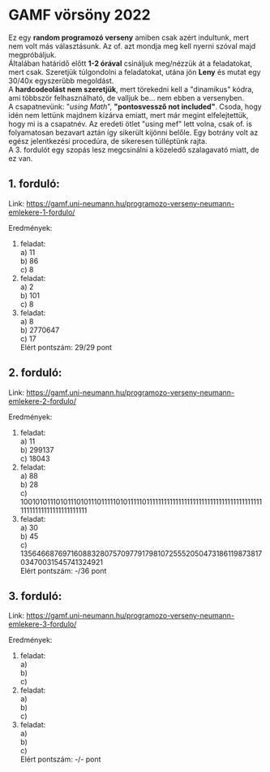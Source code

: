 # GAMF vörsöny 2022
Ez egy **random programozó verseny** amiben csak azért indultunk, mert nem volt más választásunk. Az of. azt mondja meg kell nyerni szóval majd megpróbáljuk.  
Általában határidő előtt **__1-2 órával__** csináljuk meg/nézzük át a feladatokat, mert csak.
Szeretjük túlgondolni a feladatokat, utána jön **Leny** és mutat egy 30/40x egyszerűbb megoldást.  
A __hardcodeolást nem szeretjük__, mert törekedni kell a "dinamikus" kódra, ami többször felhasználható, de valljuk be... nem ebben a versenyben.  
A csapatnevünk: "_using Math_", **"pontosvessző not included"**. Csoda, hogy idén nem lettünk majdnem kizárva emiatt, mert már megint elfelejtettük, hogy mi is a csapatnév.
Az eredeti ötlet "using mef" lett volna, csak of. is folyamatosan bezavart aztán így sikerült kijönni belőle. Egy botrány volt az egész jelentkezési procedúra, de sikeresen túlléptünk rajta.  
A 3. fordulót egy szopás lesz megcsinálni a közeledő szalagavató miatt, de ez van.
## 1. forduló:
Link: https://gamf.uni-neumann.hu/programozo-verseny-neumann-emlekere-1-fordulo/

Eredmények:
1. feladat:  
  a) 11  
  b) 86  
  c) 8  
2. feladat:  
  a) 2  
  b) 101  
  c) 8  
3. feladat:  
  a) 8  
  b) 2770647  
  c) 17  
Elért pontszám: 29/29 pont

## 2. forduló:
Link: https://gamf.uni-neumann.hu/programozo-verseny-neumann-emlekere-2-fordulo/

Eredmények:
1. feladat:  
  a) 11  
  b) 299137  
  c) 18043  
2. feladat:  
  a) 88  
  b) 28  
  c) 1001010111010111010111011111010111110111111111111111111111111111111111111111111111111111111111111111  
3. feladat:  
  a) 30  
  b) 45  
  c) 1356466876971608832807570977917981072555205047318611987381703470031545741324921  
Elért pontszám: -/36 pont

## 3. forduló:
Link: https://gamf.uni-neumann.hu/programozo-verseny-neumann-emlekere-3-fordulo/  

Eredmények:
1. feladat:  
  a)  
  b)  
  c)  
2. feladat:  
  a)  
  b)  
  c)  
3. feladat:  
  a)  
  b)  
  c)  
Elért pontszám: -/- pont
